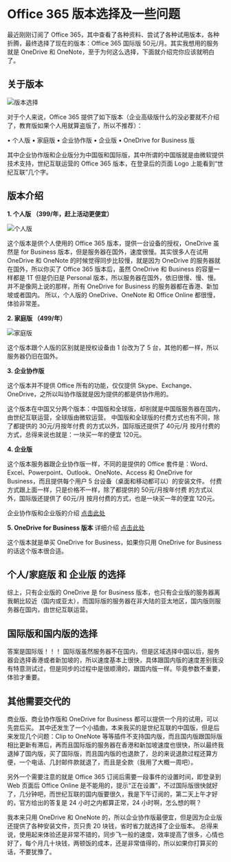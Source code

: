 # Office 365 版本选择及一些问题

最近刚刚订阅了 Office 365，其中查看了各种资料、尝试了各种试用版本，各种折腾，最终选择了现在的版本：Office 365 国际版 50元/月。其实我想用的服务就是 OneDrive 和 OneNote，至于为何这么选择，下面就介绍完你应该就明白了。

## 关于版本
![版本选择](https://ww4.sinaimg.cn/large/006tKfTcly1fcrjyocyxyj31kw0v8dm8.jpg)

对于个人来说，Office 365 提供了如下版本（企业高级版什么的没必要就不介绍了，教育版如果个人用就算盗版了，所以不推荐）：

•	个人版
•	家庭版
•	企业协作版
•	企业版
•	OneDrive for Business 版

其中企业协作版和企业版分为中国版和国际版，其中所谓的中国版就是由微软提供技术支持，世纪互联运营的 Office 365 版本，在登录后的页面 Logo 上能看到“世纪互联”几个字。

## 版本介绍
**1. 个人版 （399/年，赶上活动更便宜）**

![个人版](https://ww1.sinaimg.cn/large/006tKfTcly1fcrjyk7lzzj313a0oqtb9.jpg)

这个版本是供个人使用的 Office 365 版本，提供一台设备的授权，OneDrive 虽然是 for Business 版本，但是服务器在国外，速度很慢。其实很多人在试用 OneDrive 和 OneNote 的时候觉得同步比较慢，就是因为 OneDrive 的服务器就在国外，所以你买了 Office 365 版本后，虽然 OneDrive 和 Business 的容量一样都是 1T 但是仍旧是 Personal 版本，所以服务器在国外，依旧很慢、慢、慢。并不是像网上说的那样，所有 OneDrive for Business 的服务器都在香港、新加坡或者国内。
所以，个人版的 OneDrive、OneNote 和 Office Online 都很慢，体验非常差。

**2. 家庭版 （499/年）**

![家庭版](https://ww4.sinaimg.cn/large/006tKfTcly1fcrjykijmdj313e0sm0v6.jpg)

这个版本跟个人版的区别就是授权设备由 1 台改为了 5 台，其他的都一样，所以服务器仍旧在国外。

**3. 企业协作版**

这个版本并不提供 Office 所有的功能，仅仅提供 Skype、Exchange、OneDrive，之所以叫协作版就是因为提供的都是供协作用的。

这个版本在中国又分两个版本：中国版和全球版，却别就是中国版服务器在国内，由世纪互联运营，全球版由微软运营。
中国版和全球版的付费方式也有不同，除了都提供的 30元/月按年付费 的方式以外，国际版还提供了 40元/月 按月付费的方式，总得来说也就是：一块买一年的便宜 120元。

**4. 企业版**

这个版本服务器跟企业协作版一样，不同的是提供的 Office 套件是：Word、Excel、Powerpoint、Outlook、OneNote、Access 和 OneDrive for Business，而且提供每个用户 5 台设备（桌面和移动都可以）的安装文件。
付费方式跟上面一样，只是价格不一样，除了都提供的 50元/月按年付费 的方式以外，国际版还提供了 60元/月 按月付费的方式，也是一块买一年的便宜 120元。

企业协作版和企业版的介绍 [点击此处](https://products.office.com/zh-cn/business/compare-office-365-for-business-plans)

**5. OneDrive for Business 版本**
详细介绍 [点击此处](https://products.office.com/zh-cn/onedrive-for-business/compare-onedrive-for-business-plans?tab=tabs-1)

这个版本就是单买 OneDrive for Business，如果你只用 OneDrive for Business 的话这个版本很合适。

## 个人/家庭版 和 企业版 的选择
综上，只有企业版的 OneDrive 是 for Business 版本，也只有企业版的服务器离我朝比较近（国内或亚太），而国际版的服务器在非大陆的亚太地区，国内版则服务器在国内，由世纪互联运营。 

## 国际版和国内版的选择
答案是国际版！！！
国际版虽然服务器不在国内，但是区域选择中国以后，服务器会选择香港或者新加坡的，所以速度基本上很快，具体跟国内版的速度差别我没有特意测试过，但是同步的过程中是很顺滑的，跟国内版一样。毕竟参数不重要，体验才重要。

## 其他需要交代的
商业版、商业协作版和 OneDrive for Business 都可以提供一个月的试用，可以先尝后买。
其中还发生了一个小插曲，本来我买的是世纪互联的中国版，但是后来发现几个问题：Clip to OneNote 等等插件不支持国内版，而且国内版跟国际版相比更新有滞后，再而且国际版的服务器在香港和新加坡速度也很快，所以最终我退掉了国内版，买了国际版，而且国内版的也退款了，总的来说退款过程还算方便，一个电话、几封邮件款就退了，而且是全款（我用了大概一周吧）。

另外一个需要注意的就是 Office 365 订阅后需要一段事件的设置时间，即登录到 Web 页面后 Office Online 是不能用的，提示“正在设置”，不过国际版很快就好了，几分钟吧，而世纪互联的国内版要很久，我是下午订阅的，第二天上午才好的，官方给出的答复是 24 小时之内都算正常，24 小时啊，怎么想的啊？

我本来只用 OneDrive 和 OneNote 的，所以企业协作版最便宜，但是因为企业版还提供了各种安装文件，页只贵 20 块钱，省时省力就选择了企业版本。
总得来说，使用起来体验还是非常不错的，同步飞一般的速度，效率提高了很多，心情也好了，每个月几十块钱，两顿饭的成本，还是非常值得的，所以如果你打算买的话，不要犹豫了。

